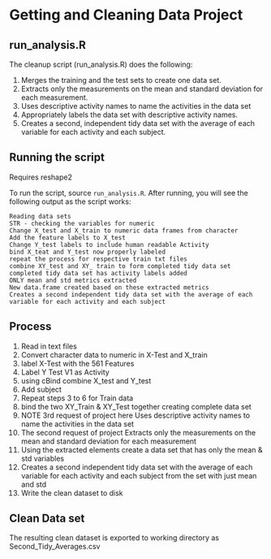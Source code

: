 

# Getting and Cleaning Data Project

## run_analysis.R

The cleanup script (run_analysis.R) does the following:



1. Merges the training and the test sets to create one data set.
2. Extracts only the measurements on the mean and standard deviation for each measurement. 
3. Uses descriptive activity names to name the activities in the data set
4. Appropriately labels the data set with descriptive activity names. 
5. Creates a second, independent tidy data set with the average of each variable for each activity and each subject. 

## Running the script

Requires reshape2 

To run the script, source `run_analysis.R`. After running, you will see the following output as the script works:

```
Reading data sets
STR - checking the variables for numeric
Change X_test and X_train to numeric data frames from character
Add the feature labels to X_test
Change Y_test labels to include human readable Activity
bind X_teat and Y_test now properly labeled
repeat the process for respective train txt files
combine XY_test and XY_ train to form completed tidy data set
completed tidy data set has activity labels added
ONLY mean and std metrics extracted 
New data.frame created based on these extracted metrics 
Creates a second independent tidy data set with the average of each variable for each activity and each subject 
```

## Process

1. Read in text files
2. Convert character data to numeric in X-Test and X_train
3. label X-Test with the 561 Features
4. Label Y Test V1 as Activity
5. using cBind combine X_test and Y_test
6. Add subject 
7. Repeat steps 3 to 6 for Train data
8. bind the two XY_Train & XY_Test together creating complete data set
9.  NOTE 3rd request of project here Uses descriptive activity names to name the activities in the data set 
10. The second request of project Extracts only the measurements on the mean and standard deviation for each measurement
11. Using the extracted elements create a data set that has only the mean & std variables
12. Creates a second independent tidy data set with the average of each variable for each activity and each subject from the set with just mean and std
13. Write the clean dataset to disk 

## Clean Data set

The resulting clean dataset is exported to working directory as Second_Tidy_Averages.csv

